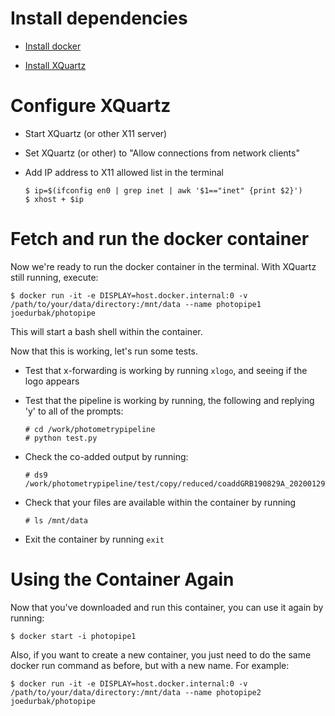 # Install dependencies

* [Install docker](https://docs.docker.com/docker-for-mac/install/)

* [Install XQuartz](https://www.xquartz.org/)

# Configure XQuartz

* Start XQuartz (or other X11 server)

* Set XQuartz (or other) to "Allow connections from network clients"

* Add IP address to X11 allowed list in the terminal

      $ ip=$(ifconfig en0 | grep inet | awk '$1=="inet" {print $2}')
      $ xhost + $ip

# Fetch and run the docker container

Now we're ready to run the docker container in the terminal. With XQuartz still running, execute:

    $ docker run -it -e DISPLAY=host.docker.internal:0 -v /path/to/your/data/directory:/mnt/data --name photopipe1 joedurbak/photopipe

This will start a bash shell within the container.

Now that this is working, let's run some tests.

* Test that x-forwarding is working by running `xlogo`, and seeing if the logo appears

* Test that the pipeline is working by running, the following and replying 'y' to all of the prompts:

      # cd /work/photometrypipeline
      # python test.py


* Check the co-added output by running:

      # ds9 /work/photometrypipeline/test/copy/reduced/coaddGRB190829A_20200129T021951840_r.fits

* Check that your files are available within the container by running

      # ls /mnt/data

* Exit the container by running `exit`

# Using the Container Again

Now that you've downloaded and run this container, you can use it again by running:

    $ docker start -i photopipe1

Also, if you want to create a new container, you just need to do the same docker run command as before, but with a new name. For example:

    $ docker run -it -e DISPLAY=host.docker.internal:0 -v /path/to/your/data/directory:/mnt/data --name photopipe2 joedurbak/photopipe
